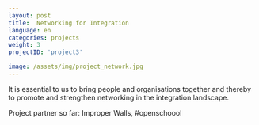 ```yaml
---
layout: post
title:  Networking for Integration
language: en
categories: projects
weight: 3
projectID: 'project3'

image: /assets/img/project_network.jpg
---
```


It is essential to us to bring people and organisations together and thereby to promote and strengthen networking in the integration landscape.

Project partner so far: Improper Walls, #openschoool
